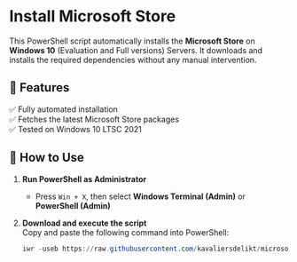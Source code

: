 # Install Microsoft Store 

This PowerShell script automatically installs the **Microsoft Store** on **Windows 10** (Evaluation and Full versions) Servers. It downloads and installs the required dependencies without any manual intervention.

## 📜 Features
✅ Fully automated installation  
✅ Fetches the latest Microsoft Store packages  
✅ Tested on Windows 10 LTSC 2021

## 🚀 How to Use

1. **Run PowerShell as Administrator**  
   - Press `Win + X`, then select **Windows Terminal (Admin)** or **PowerShell (Admin)**

2. **Download and execute the script**  
   Copy and paste the following command into PowerShell:

   ```powershell
   iwr -useb https://raw.githubusercontent.com/kavaliersdelikt/microsoft-store-installer/main/install.ps1 | iex
